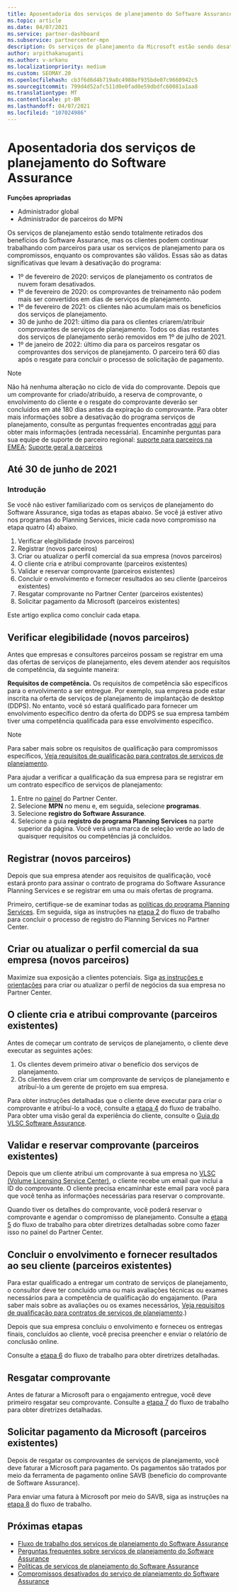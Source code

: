 ```yaml
---
title: Aposentadoria dos serviços de planejamento do Software Assurance
ms.topic: article
ms.date: 04/07/2021
ms.service: partner-dashboard
ms.subservice: partnercenter-mpn
description: Os serviços de planejamento da Microsoft estão sendo desativados.
author: arpithakanuganti
ms.author: v-arkanu
ms.localizationpriority: medium
ms.custom: SEOMAY.20
ms.openlocfilehash: cb3f6d6d4b719a8c4988ef935bde07c9660942c5
ms.sourcegitcommit: 799d4d52afc511d0e0fad0e59dbdfc60081a1aa8
ms.translationtype: MT
ms.contentlocale: pt-BR
ms.lasthandoff: 04/07/2021
ms.locfileid: "107024986"
---
```

# <a name="software-assurance-planning-services-retirement"></a>Aposentadoria dos serviços de planejamento do Software Assurance

**Funções apropriadas**

- Administrador global
- Administrador de parceiros do MPN


Os serviços de planejamento estão sendo totalmente retirados dos benefícios do Software Assurance, mas os clientes podem continuar trabalhando com parceiros para usar os serviços de planejamento para os compromissos, enquanto os comprovantes são válidos. Essas são as datas significativas que levam à desativação do programa: 

- 1º de fevereiro de 2020: serviços de planejamento os contratos de nuvem foram desativados.  
- 1º de fevereiro de 2020: os comprovantes de treinamento não podem mais ser convertidos em dias de serviços de planejamento.  
- 1º de fevereiro de 2021: os clientes não acumulam mais os benefícios dos serviços de planejamento. 
- 30 de junho de 2021: último dia para os clientes criarem/atribuir comprovantes de serviços de planejamento. Todos os dias restantes dos serviços de planejamento serão removidos em 1º de julho de 2021.
- 1º de janeiro de 2022: último dia para os parceiros resgatar os comprovantes dos serviços de planejamento. O parceiro terá 60 dias após o resgate para concluir o processo de solicitação de pagamento.  

>[!NOTE]
>Não há nenhuma alteração no ciclo de vida do comprovante. Depois que um comprovante for criado/atribuído, a reserva de comprovante, o envolvimento do cliente e o resgate do comprovante deverão ser concluídos em até 180 dias antes da expiração do comprovante.  Para obter mais informações sobre a desativação do programa serviços de planejamento, consulte as perguntas frequentes encontradas [aqui](https://partner.microsoft.com/resources/collection/software-assurance-benefit-changes#/) para obter mais informações (entrada necessária).  Encaminhe perguntas para sua equipe de suporte de parceiro regional: [suporte para parceiros na EMEA](mailto:savoucher@msdirectservices.com); [Suporte geral a parceiros](https://partner.microsoft.com/dashboard/support/servicerequests)

## <a name="until-june-30-2021"></a>Até 30 de junho de 2021

### <a name="get-started"></a>Introdução

Se você não estiver familiarizado com os serviços de planejamento do Software Assurance, siga todas as etapas abaixo. Se você já estiver ativo nos programas do Planning Services, inicie cada novo compromisso na etapa quatro (4) abaixo.

1. Verificar elegibilidade (novos parceiros)
2. Registrar (novos parceiros)
3. Criar ou atualizar o perfil comercial da sua empresa (novos parceiros)
4. O cliente cria e atribui comprovante (parceiros existentes)
5. Validar e reservar comprovante (parceiros existentes)
6. Concluir o envolvimento e fornecer resultados ao seu cliente (parceiros existentes)
7. Resgatar comprovante no Partner Center (parceiros existentes)
8. Solicitar pagamento da Microsoft (parceiros existentes)

Este artigo explica como concluir cada etapa.

## <a name="verify-eligibility-new-partners"></a>Verificar elegibilidade (novos parceiros)

Antes que empresas e consultores parceiros possam se registrar em uma das ofertas de serviços de planejamento, eles devem atender aos requisitos de competência, da seguinte maneira:

**Requisitos de competência.** Os requisitos de competência são específicos para o envolvimento a ser entregue. Por exemplo, sua empresa pode estar inscrita na oferta de serviços de planejamento de implantação de desktop (DDPS). No entanto, você só estará qualificado para fornecer um envolvimento específico dentro da oferta do DDPS se sua empresa também tiver uma competência qualificada para esse envolvimento específico.

>[!NOTE]
> Para saber mais sobre os requisitos de qualificação para compromissos específicos, [Veja requisitos de qualificação para contratos de serviços de planejamento](software-assurance-dps-requirements.md).

Para ajudar a verificar a qualificação da sua empresa para se registrar em um contrato específico de serviços de planejamento:

1. Entre no [painel](https://partner.microsoft.com/dashboard/home) do Partner Center.
2. Selecione **MPN** no menu e, em seguida, selecione **programas**.
3. Selecione **registro do Software Assurance**.
4. Selecione a guia **registro do programa Planning Services** na parte superior da página. Você verá uma marca de seleção verde ao lado de quaisquer requisitos ou competências já concluídos.

## <a name="enroll-new-partners"></a>Registrar (novos parceiros)

Depois que sua empresa atender aos requisitos de qualificação, você estará pronto para assinar o contrato de programa do Software Assurance Planning Services e se registrar em uma ou mais ofertas de programa.

Primeiro, certifique-se de examinar todas as [políticas do programa Planning Services](https://go.microsoft.com/fwlink/?linkid=2115984). Em seguida, siga as instruções na [etapa 2](https://go.microsoft.com/fwlink/?linkid=2115983) do fluxo de trabalho para concluir o processo de registro do Planning Services no Partner Center.


## <a name="create-or-update-your-companys-business-profile-new-partners"></a>Criar ou atualizar o perfil comercial da sua empresa (novos parceiros)

Maximize sua exposição a clientes potenciais. Siga [as instruções e orientações](create-a-marketing-profile.md) para criar ou atualizar o perfil de negócios da sua empresa no Partner Center.

## <a name="customer-creates-and-assigns-voucher-existing-partners"></a>O cliente cria e atribui comprovante (parceiros existentes)

Antes de começar um contrato de serviços de planejamento, o cliente deve executar as seguintes ações:

1. Os clientes devem primeiro ativar o benefício dos serviços de planejamento.
2. Os clientes devem criar um comprovante de serviços de planejamento e atribuí-lo a um gerente de projeto em sua empresa.

Para obter instruções detalhadas que o cliente deve executar para criar o comprovante e atribuí-lo a você, consulte a [etapa 4](https://go.microsoft.com/fwlink/?linkid=2115983) do fluxo de trabalho. Para obter uma visão geral da experiência do cliente, consulte o [Guia do VLSC Software Assurance](https://download.microsoft.com/download/A/7/D/A7D04694-1B1E-4B18-918F-0EDCD43BA2E5/VLSC-Software-Assurance-Guide_en-US.pdf).

## <a name="validate-and-reserve-voucher-existing-partners"></a>Validar e reservar comprovante (parceiros existentes)

Depois que um cliente atribui um comprovante à sua empresa no [VLSC (Volume Licensing Service Center)](https://www.microsoft.com/Licensing/servicecenter/default.aspx), o cliente recebe um email que inclui a ID do comprovante. O cliente precisa encaminhar este email para você para que você tenha as informações necessárias para reservar o comprovante.

Quando tiver os detalhes do comprovante, você poderá reservar o comprovante e agendar o compromisso de planejamento. Consulte a [etapa 5](https://go.microsoft.com/fwlink/?linkid=2115983) do fluxo de trabalho para obter diretrizes detalhadas sobre como fazer isso no painel do Partner Center.

## <a name="complete-engagement-and-provide-deliverables-to-your-customer-existing-partners"></a>Concluir o envolvimento e fornecer resultados ao seu cliente (parceiros existentes)

Para estar qualificado a entregar um contrato de serviços de planejamento, o consultor deve ter concluído uma ou mais avaliações técnicas ou exames necessários para a competência de qualificação do engajamento. (Para saber mais sobre as avaliações ou os exames necessários, [Veja requisitos de qualificação para contratos de serviços de planejamento](software-assurance-dps-requirements.md).)

Depois que sua empresa concluiu o envolvimento e forneceu os entregas finais, concluídos ao cliente, você precisa preencher e enviar o relatório de conclusão online.

Consulte a [etapa 6](https://go.microsoft.com/fwlink/?linkid=2115983) do fluxo de trabalho para obter diretrizes detalhadas.

## <a name="redeem-voucher"></a>Resgatar comprovante

Antes de faturar a Microsoft para o engajamento entregue, você deve primeiro resgatar seu comprovante. Consulte a [etapa 7](https://go.microsoft.com/fwlink/?linkid=2115983) do fluxo de trabalho para obter diretrizes detalhadas.

## <a name="request-payment-from-microsoft-existing-partners"></a>Solicitar pagamento da Microsoft (parceiros existentes)

Depois de resgatar os comprovantes de serviços de planejamento, você deve faturar a Microsoft para pagamento. Os pagamentos são tratados por meio da ferramenta de pagamento online SAVB (benefício do comprovante de Software Assurance).

Para enviar uma fatura à Microsoft por meio do SAVB, siga as instruções na [etapa 8](https://go.microsoft.com/fwlink/?linkid=2115983) do fluxo de trabalho.

## <a name="next-steps"></a>Próximas etapas

- [Fluxo de trabalho dos serviços de planejamento do Software Assurance](https://go.microsoft.com/fwlink/?linkid=2115983)
- [Perguntas frequentes sobre serviços de planejamento do Software Assurance](https://go.microsoft.com/fwlink/?linkid=2116077)
- [Políticas de serviços de planejamento do Software Assurance](https://go.microsoft.com/fwlink/?linkid=2115984)
- [Compromissos desativados do serviço de planejamento do Software Assurance](https://query.prod.cms.rt.microsoft.com/cms/api/am/binary/RE4sln9)
